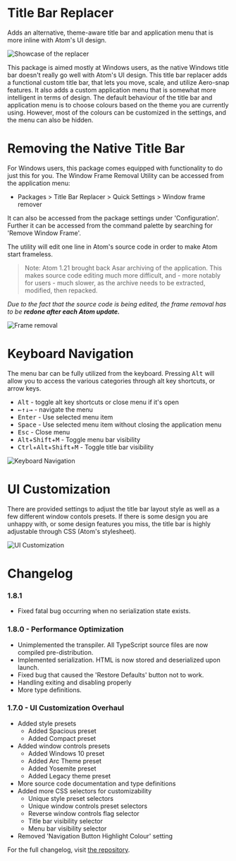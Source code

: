 # Title Bar Replacer

Adds an alternative, theme-aware title bar and application menu that is more inline with Atom's UI design.

![Showcase of the replacer](http://i.imgur.com/s4wUu5M.gif)

This package is aimed mostly at Windows users, as the native Windows title bar doesn't really go well with Atom's UI design. This title bar replacer adds a functional custom title bar, that lets you move, scale, and utilize Aero-snap features. It also adds a custom application menu that is somewhat more intelligent in terms of design. The default behaviour of the title bar and application menu is to choose colours based on the theme you are currently using. However, most of the colours can be customized in the settings, and the menu can also be hidden.

# Removing the Native Title Bar

For Windows users, this package comes equipped with functionality to do just this for you. The Window Frame Removal Utility can be accessed  from the application menu:
* Packages > Title Bar Replacer > Quick Settings > Window frame remover

It can also be accessed from the package settings under 'Configuration'. Further it can be accessed from the command palette by searching for 'Remove Window Frame'.

The utility will edit one line in Atom's source code in order to make Atom start frameless.

> Note: Atom 1.21 brought back Asar archiving of the application. This makes source code editing much more difficult, and - more notably for users - much slower, as the archive needs to be extracted, modified, then repacked.

*Due to the fact that the source code is being edited, the frame removal has to be **redone after each Atom update.***

![Frame removal](http://i.imgur.com/UCSf8fo.png)

# Keyboard Navigation

The menu bar can be fully utilized from the keyboard. Pressing <kbd>Alt</kbd> will allow you to access the various categories through alt key shortcuts, or arrow keys.

* <kbd>Alt</kbd> - toggle alt key shortcuts or close menu if it's open
* <kbd>←</kbd><kbd>↑</kbd><kbd>↓</kbd><kbd>→</kbd> - navigate the menu
* <kbd>Enter</kbd> - Use selected menu item
* <kbd>Space</kbd> - Use selected menu item without closing the application menu
* <kbd>Esc</kbd> - Close menu
* <kbd>Alt</kbd>+<kbd>Shift</kbd>+<kbd>M</kbd> - Toggle menu bar visibility
* <kbd>Ctrl</kbd>+<kbd>Alt</kbd>+<kbd>Shift</kbd>+<kbd>M</kbd> - Toggle title bar visibility

![Keyboard Navigation](http://i.imgur.com/WeAerzg.gif)

# UI Customization

There are provided settings to adjust the title bar layout style as well as a few different window contols presets. If there is some design you are unhappy with, or some design features you miss, the title bar is highly adjustable through CSS (Atom's stylesheet).

![UI Customization](https://i.imgur.com/XkEmfzB.gif)

# Changelog

### 1.8.1
 * Fixed fatal bug occurring when no serialization state exists.

### 1.8.0 - Performance Optimization
 * Unimplemented the transpiler. All TypeScript source files are now compiled pre-distribution.
 * Implemented serialization. HTML is now stored and deserialized upon launch.
 * Fixed bug that caused the 'Restore Defaults' button not to work.
 * Handling exiting and disabling properly
 * More type definitions.

### 1.7.0 - UI Customization Overhaul
 * Added style presets
    * Added Spacious preset
    * Added Compact preset
 * Added window controls presets
    * Added Windows 10 preset
    * Added Arc Theme preset
    * Added Yosemite preset
    * Added Legacy theme preset
 * More source code documentation and type definitions
 * Added more CSS selectors for customizability
    * Unique style preset selectors
    * Unique window controls preset selectors
    * Reverse window controls flag selector
    * Title bar visibility selector
    * Menu bar visibility selector
 * Removed 'Navigation Button Highlight Colour' setting

For the full changelog, visit [the repository](https://github.com/sindrets/atom-title-bar-replacer/blob/master/CHANGELOG.md).
